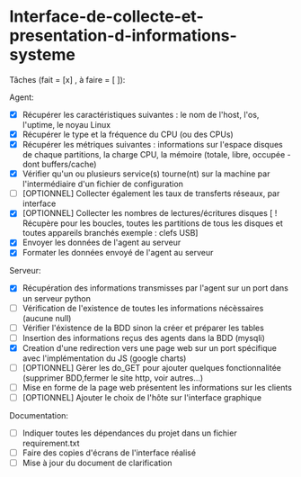 # Interface-de-collecte-et-presentation-d-informations-systeme

Tâches (fait = [x] , à faire = [ ]):

Agent:
- [x] Récupérer les caractéristiques suivantes : le nom de l'host, l'os, l'uptime, le noyau Linux
- [x] Récupérer le type et la fréquence du CPU (ou des CPUs)
- [x] Récupérer les métriques suivantes : informations sur l'espace disques de chaque partitions, la charge CPU, la mémoire (totale, libre, occupée -dont buffers/cache)
- [x] Vérifier qu'un ou plusieurs service(s) tourne(nt) sur la machine par l'intermédiaire d'un fichier de configuration
- [ ] [OPTIONNEL] Collecter également les taux de transferts réseaux, par interface
- [x] [OPTIONNEL] Collecter les nombres de lectures/écritures disques [ ! Récupère pour les boucles, toutes les partitions de tous les disques et toutes appareils branchés exemple : clefs USB]
- [x] Envoyer les données de l'agent au serveur
- [x] Formater les données envoyé de l'agent au serveur

Serveur:
- [x] Récupération des informations transmisses par l'agent sur un port dans un serveur python
- [ ] Vérification de l'existence de toutes les informations nécèssaires (aucune null)
- [ ] Vérifier l'éxistence de la BDD sinon la créer et préparer les tables 
- [ ] Insertion des informations reçus des agents dans la BDD (mysqli)
- [x] Creation d'une redirection vers une page web sur un port spécifique avec l'implémentation du JS (google charts)  
- [ ] [OPTIONNEL] Gèrer les do_GET pour ajouter quelques fonctionnalitée (supprimer BDD,fermer le site http, voir autres...)
- [ ] Mise en forme de la page web présentent les informations sur les clients
- [ ] [OPTIONNEL] Ajouter le choix de l'hôte sur l'interface graphique

Documentation:
- [ ] Indiquer toutes les dépendances du projet dans un fichier requirement.txt
- [ ] Faire des copies d'écrans de l'interface réalisé
- [ ] Mise à jour du document de clarification

